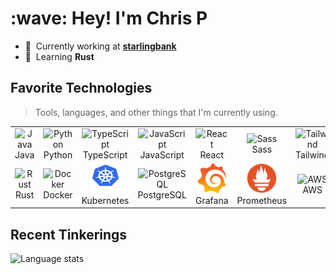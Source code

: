 <h1 align="left">:wave: Hey! I'm Chris P</h1>

- :office: &nbsp;Currently working at **[starlingbank]([/starlingbank](https://www.starlingbank.com/))**
- :seedling: &nbsp;Learning **Rust**

<h2 align="left" id="macropower-tech">Favorite Technologies</h2>

> Tools, languages, and other things that I'm currently using.

<table>
  <tr>
    <td align="center" width="96">
        <img src="https://cdn-icons-png.flaticon.com/512/226/226777.png" width="48" height="48" alt="Java" />
      <br>Java
    </td>
    <td align="center" width="96">
        <img src="https://upload.wikimedia.org/wikipedia/commons/thumb/c/c3/Python-logo-notext.svg/1869px-Python-logo-notext.svg.png" width="48" height="48" alt="Python" />
      <br>Python
    </td>
    <td align="center" width="96">
        <img src="https://upload.wikimedia.org/wikipedia/commons/thumb/4/4c/Typescript_logo_2020.svg/1200px-Typescript_logo_2020.svg.png" width="48" height="48" alt="TypeScript" />
      <br>TypeScript
    </td>
    <td align="center" width="96">
        <img src="https://upload.wikimedia.org/wikipedia/commons/6/6a/JavaScript-logo.png" width="48" height="48" alt="JavaScript" />
      <br>JavaScript
    </td>
    <td align="center" width="96">
        <img src="https://upload.wikimedia.org/wikipedia/commons/thumb/a/a7/React-icon.svg/2300px-React-icon.svg.png" width="48" height="48" alt="React" />
      <br>React
    </td>
    <td align="center" width="96">
        <img src="https://sass-lang.com/assets/img/styleguide/seal-color-aef0354c.png" width="48" height="48" alt="Sass" />
      <br>Sass
    </td>
    <td align="center" width="96">
        <img src="https://upload.wikimedia.org/wikipedia/commons/thumb/d/d5/Tailwind_CSS_Logo.svg/1024px-Tailwind_CSS_Logo.svg.png" width="48" height="48" alt="Tailwind" />
      <br>Tailwind
    </td>
  </tr>
  <tr>
    <td align="center" width="96"> 
        <img src="https://e7.pngegg.com/pngimages/856/814/png-clipart-rust-system-programming-language-computer-programming-rusted-miscellaneous-computer-programming-thumbnail.png" width="48" height="48" alt="Rust" />
      <br>Rust
    </td>
    <td align="center" width="96"> 
        <img src="https://developers.redhat.com/sites/default/files/styles/article_feature/public/blog/2015/01/docker-whale-home-logo.png?itok=nf2cLFMc" width="48" height="48" alt="Docker" />
      <br>Docker
    </td>
    <td align="center" width="96">
        <img src="https://raw.githubusercontent.com/cncf/artwork/master/projects/kubernetes/icon/color/kubernetes-icon-color.svg" width="48" height="48" alt="Kubernetes" />
      <br>Kubernetes
    </td>
    <td align="center"  width="96">
        <img src="https://upload.wikimedia.org/wikipedia/commons/thumb/2/29/Postgresql_elephant.svg/1200px-Postgresql_elephant.svg.png" width="48" height="48" alt="PostgreSQL" />
      <br>PostgreSQL
    </td>
    <td align="center" width="96">
        <img src="https://raw.githubusercontent.com/grafana/grafana/master/public/img/grafana_icon.svg" width="48" height="48" alt="Grafana" />
      <br>Grafana
    </td>
    <td align="center" width="96">
        <img src="https://github.com/cncf/artwork/blob/master/projects/prometheus/icon/color/prometheus-icon-color.svg" width="48" height="48" alt="Prometheus" />
      <br>Prometheus
    </td>
    <td align="center" width="96">
        <img src="https://cdn.iconscout.com/icon/free/png-256/aws-3215369-2673787.png" width="48" height="48" alt="AWS" />
      <br>AWS
    </td>
  </tr>
</table>

<h2 align="left" id="macropower-tech">Recent Tinkerings</h2>

<img alt="Language stats" src="https://api.githubtrends.io/user/svg/chrismphilp/langs"/>
